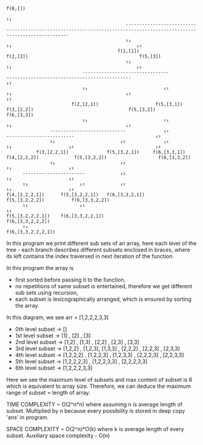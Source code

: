                                                                                                                    f(0,[])
                                                                                                                     ↑↓ 
                                                -----------------------------------------------------------------------------------------------------------------------
                                                ↑↓                                                                   ↑↓                                              ↓↑ 
                                             f(1,[1])                                                             f(2,[2])                                         f(5,[3])
                                                ↑↓                                                                   ↑↓                                              ↓↑
                                --------------------------------                            ----------------------------------------------                           ↓↑               
                                ↑↓                            ↓↑                            ↑↓                                          ↓↑                           ↓↑
                            f(2,[2,1])                     f(5,[3,1])                  f(3,[2,2])                                   f(5,[3,2])                     f(6,[3,3])
                                ↑↓                            ↑↓                            ↑↓                                          ↓↑
                    ----------------------------              ↓↑                 -------------------------                              ↓↑
                    ↑↓                        ↓↑              ↓↑                 ↑↓                     ↓↑                              ↓↑
               f(3,[2,2,1])              f(5,[3,2,1])     f(6,[3,3,1])     f(4,[2,2,2])             f(5,[3,2,2])                   f(6,[3,3,2])
                    ↑↓                        ↓↑                                 ↑↓                     ↓↑
          -----------------------             ↓↑                                 ↑↓                     ↓↑
          ↑↓                   ↓↑             ↓↑                                 ↑↓                     ↓↑
    f(4,[2,2,2,1])      f(5,[3,2,2,1])   f(6,[3,3,2,1])                    f(5,[3,2,2,2])          f(6,[3,3,2,2])
          ↑↓                   ↓↑                                                ↑↓
    f(5,[3,2,2,2,1])    f(6,[3,3,2,2,1])                                  f(6,[3,3,2,2,2])
          ↑↓
    f(6,[3,3,2,2,2,1])

In this program we print different sub sets of an array, here each level of the tree - each branch describes different
subsets enclosed in braces, where its left contains the index traversed in next iteration of the function.

In this program the array is 
* first sorted before passing it to the function,
* no repetitions of same subset is entertained, therefore we get different sub sets using recursion,
* each subset is lexicographically arranged, which is ensured by sorting the array.

In this diagram, we see arr = [1,2,2,2,3,3]

* 0th level subset -> []
* 1st level subset -> [1] , [2] , [3]
* 2nd level subset -> [1,2] , [1,3] , [2,2] , [2,3] , [3,3]
* 3rd level subset -> [1,2,2] , [1,2,3], [1,3,3] , [2,2,2] , [2,2,3] , [2,3,3]
* 4th level subset -> [1,2,2,2] , [1,2,2,3] , [1,2,3,3] , [2,2,2,3] , [2,2,3,3]
* 5th level subset -> [1,2,2,2,3] , [1,2,2,3,3] , [2,2,2,3,3]
* 6th level subset -> [1,2,2,2,3,3]

Here we see the maximum level of subsets and max content of subset is 6 which is equivalent to array size.
Therefore, we can deduce the maximum range of subset = length of array.

TIME COMPLEXITY ~ O(2^n*n) where assuming n is average length of subset. Multiplied by n because every possibility is
stored in deep copy 'ans' in program.

SPACE COMPLEXITY ~ O(2^n)*O(k) where k is average length of every subset. Auxiliary space complexity - O(n)